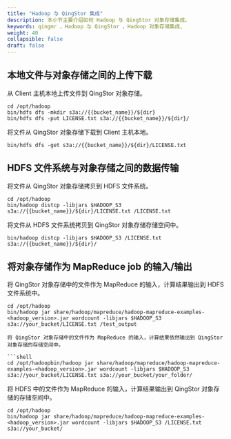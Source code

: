 ```yaml
---
title: "Hadoop 与 QingStor 集成"
description: 本小节主要介绍如何 Hadoop 与 QingStor 对象存储集成。 
keywords: qingmr ，Hadoop 与 QingStor ，Hadoop 对象存储集成,
weight: 40
collapsible: false
draft: false
---
```







## 本地文件与对象存储之间的上传下载

从 Client 主机本地上传文件到 QingStor 对象存储。

```shell
cd /opt/hadoop
bin/hdfs dfs -mkdir s3a://{{bucket_name}}/${dir}
bin/hdfs dfs -put LICENSE.txt s3a://{{bucket_name}}/${dir}/
```

将文件从 QingStor 对象存储下载到 Client 主机本地。

```shell
bin/hdfs dfs -get s3a://{{bucket_name}}/${dir}/LICENSE.txt
```

## HDFS 文件系统与对象存储之间的数据传输

将文件从 QingStor 对象存储拷贝到 HDFS 文件系统。

```shell
cd /opt/hadoop
bin/hadoop distcp -libjars $HADOOP_S3 s3a://{{bucket_name}}/${dir}/LICENSE.txt /LICENSE.txt
```

将文件从 HDFS 文件系统拷贝到 QingStor 对象存储存储空间中。

```shell
bin/hadoop distcp -libjars $HADOOP_S3 /LICENSE.txt s3a://{{bucket_name}}/${dir}/
```

## 将对象存储作为 MapReduce job 的输入/输出

将 QingStor 对象存储中的文件作为 MapReduce 的输入，计算结果输出到 HDFS 文件系统中。

```shell
cd /opt/hadoop
bin/hadoop jar share/hadoop/mapreduce/hadoop-mapreduce-examples-<hadoop_version>.jar wordcount -libjars $HADOOP_S3 s3a://your_bucket/LICENSE.txt /test_output

将 QingStor 对象存储中的文件作为 MapReduce 的输入，计算结果依然输出到 QingStor 对象存储的存储空间中。

```shell
cd /opt/hadoopbin/hadoop jar share/hadoop/mapreduce/hadoop-mapreduce-examples-<hadoop_version>.jar wordcount -libjars $HADOOP_S3 s3a://your_bucket/LICENSE.txt s3a://your_bucket/your_folder/
```

将 HDFS 中的文件作为 MapReduce 的输入，计算结果输出到 QingStor 对象存储的存储空间中。

```shell
cd /opt/hadoop
bin/hadoop jar share/hadoop/mapreduce/hadoop-mapreduce-examples-<hadoop_version>.jar wordcount -libjars $HADOOP_S3 /LICENSE.txt s3a://your_bucket/
```
